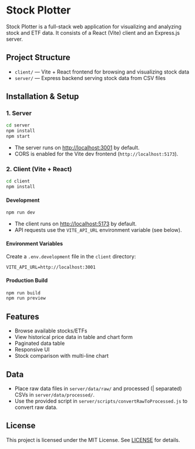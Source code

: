 # Stock Plotter

Stock Plotter is a full-stack web application for visualizing and analyzing stock and ETF data. It consists of a React (Vite) client and an Express.js server.

## Project Structure

- `client/` — Vite + React frontend for browsing and visualizing stock data
- `server/` — Express backend serving stock data from CSV files

## Installation & Setup

### 1. Server

```sh
cd server
npm install
npm start
```
- The server runs on [http://localhost:3001](http://localhost:3001) by default.
- CORS is enabled for the Vite dev frontend (`http://localhost:5173`).

### 2. Client (Vite + React)

```sh
cd client
npm install
```

#### Development
```sh
npm run dev
```
- The client runs on [http://localhost:5173](http://localhost:5173) by default.
- API requests use the `VITE_API_URL` environment variable (see below).

#### Environment Variables
Create a `.env.development` file in the `client` directory:
```
VITE_API_URL=http://localhost:3001
```

#### Production Build
```sh
npm run build
npm run preview
```

## Features
- Browse available stocks/ETFs
- View historical price data in table and chart form
- Paginated data table
- Responsive UI
- Stock comparison with multi-line chart

## Data
- Place raw data files in `server/data/raw/` and processed (| separated) CSVs in `server/data/processed/`.
- Use the provided script in `server/scripts/convertRawToProcessed.js` to convert raw data.

## License
This project is licensed under the MIT License. See [LICENSE](LICENSE) for details. 
